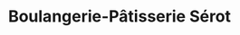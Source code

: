 ---
title: "Boulangerie-Pâtisserie Sérot"
url: /saint-nazaire/boulangerie-patisserie-serot/
shop: boulangerie
---
